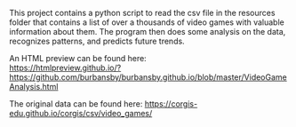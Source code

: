 This project contains a python script to read the csv file in the resources folder that contains a list of over a thousands of video games with valuable information about them. The program then does some analysis on the data, recognizes patterns, and predicts future trends.

An HTML preview can be found here:  
https://htmlpreview.github.io/?https://github.com/burbansby/burbansby.github.io/blob/master/VideoGameAnalysis.html

The original data can be found here:
https://corgis-edu.github.io/corgis/csv/video_games/
